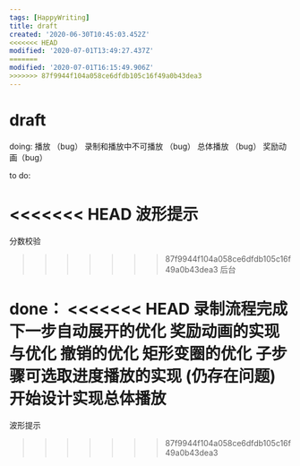 ```yaml
---
tags: [HappyWriting]
title: draft
created: '2020-06-30T10:45:03.452Z'
<<<<<<< HEAD
modified: '2020-07-01T13:49:27.437Z'
=======
modified: '2020-07-01T16:15:49.906Z'
>>>>>>> 87f9944f104a058ce6dfdb105c16f49a0b43dea3
---
```


# draft

doing:
播放 （bug）
录制和播放中不可播放 （bug）
总体播放 （bug）
奖励动画（bug）

to do:

<<<<<<< HEAD
波形提示
=======
分数校验
>>>>>>> 87f9944f104a058ce6dfdb105c16f49a0b43dea3
后台


done：
<<<<<<< HEAD
录制流程完成下一步自动展开的优化
奖励动画的实现与优化
撤销的优化
矩形变圈的优化
子步骤可选取进度播放的实现 (仍存在问题)
开始设计实现总体播放
=======
波形提示
>>>>>>> 87f9944f104a058ce6dfdb105c16f49a0b43dea3
